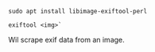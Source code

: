 

```
sudo apt install libimage-exiftool-perl 

exiftool <img>`
```

Wil scrape exif data from an image.

